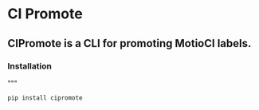 # CI Promote

## CIPromote is a CLI for promoting MotioCI labels.


### Installation
"""
``` bash
pip install cipromote
```
